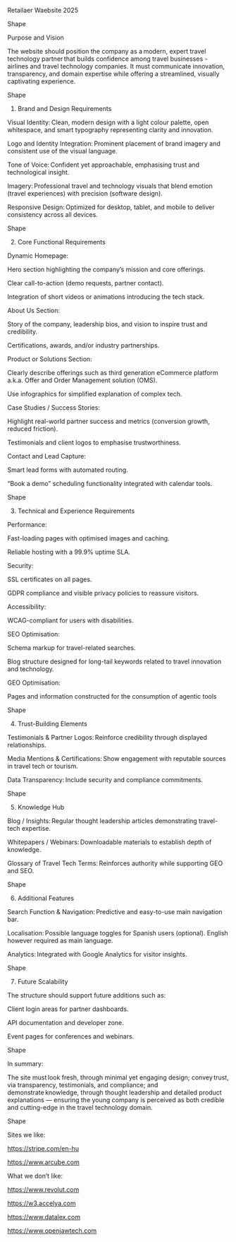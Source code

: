  

Retailaer Waebsite 2025 

Shape 

Purpose and Vision 

The website should position the company as a modern, expert travel technology partner that builds confidence among travel businesses - airlines and travel technology companies. It must communicate innovation, transparency, and domain expertise while offering a streamlined, visually captivating experience. 

Shape 

1. Brand and Design Requirements 

Visual Identity: Clean, modern design with a light colour palette, open whitespace, and smart typography representing clarity and innovation. 

Logo and Identity Integration: Prominent placement of brand imagery and consistent use of the visual language. 

Tone of Voice: Confident yet approachable, emphasising trust and technological insight. 

Imagery: Professional travel and technology visuals that blend emotion (travel experiences) with precision (software design). 

Responsive Design: Optimized for desktop, tablet, and mobile to deliver consistency across all devices. 

Shape 

2. Core Functional Requirements 

Dynamic Homepage: 

Hero section highlighting the company’s mission and core offerings. 

Clear call-to-action (demo requests, partner contact). 

Integration of short videos or animations introducing the tech stack. 

About Us Section: 

Story of the company, leadership bios, and vision to inspire trust and credibility. 

Certifications, awards, and/or industry partnerships. 

Product or Solutions Section: 

Clearly describe offerings such as third generation eCommerce platform a.k.a. Offer and Order Management solution (OMS). 

Use infographics for simplified explanation of complex tech. 

Case Studies / Success Stories: 

Highlight real-world partner success and metrics (conversion growth, reduced friction). 

Testimonials and client logos to emphasise trustworthiness. ​ 

Contact and Lead Capture: 

Smart lead forms with automated routing. 

“Book a demo” scheduling functionality integrated with calendar tools. 

Shape 

3. Technical and Experience Requirements 

Performance: 

Fast-loading pages with optimised images and caching. ​ 

Reliable hosting with a 99.9% uptime SLA. 

Security: 

SSL certificates on all pages. 

GDPR compliance and visible privacy policies to reassure visitors. 

Accessibility: 

WCAG-compliant for users with disabilities. 

SEO Optimisation: 

Schema markup for travel-related searches. 

Blog structure designed for long-tail keywords related to travel innovation and technology. ​ 

GEO Optimisation: 

Pages and information constructed for the consumption of agentic tools 

Shape 

 

4. Trust-Building Elements 

Testimonials & Partner Logos: Reinforce credibility through displayed relationships. 

Media Mentions & Certifications: Show engagement with reputable sources in travel tech or tourism. 

Data Transparency: Include security and compliance commitments. 

Shape 

5. Knowledge Hub 

Blog / Insights: Regular thought leadership articles demonstrating travel-tech expertise. 

Whitepapers / Webinars: Downloadable materials to establish depth of knowledge. 

Glossary of Travel Tech Terms: Reinforces authority while supporting GEO and SEO. 

Shape 

6. Additional Features 

Search Function & Navigation: Predictive and easy-to-use main navigation bar. 

Localisation: Possible language toggles for Spanish users (optional). English however required as main language. 

Analytics: Integrated with Google Analytics for visitor insights. 

Shape 

7. Future Scalability 

The structure should support future additions such as: 

Client login areas for partner dashboards. 

API documentation and developer zone. 

Event pages for conferences and webinars. 

Shape 

In summary: 
 

The site must look fresh, through minimal yet engaging design; convey trust, via transparency, testimonials, and compliance; and demonstrate knowledge, through thought leadership and detailed product explanations — ensuring the young company is perceived as both credible and cutting-edge in the travel technology domain.  

 

Shape 

Sites we like: 

https://stripe.com/en-hu 

https://www.arcube.com 

 

 

What we don’t like: 

 

https://www.revolut.com 

https://w3.accelya.com 

https://www.datalex.com 

https://www.openjawtech.com 

 
